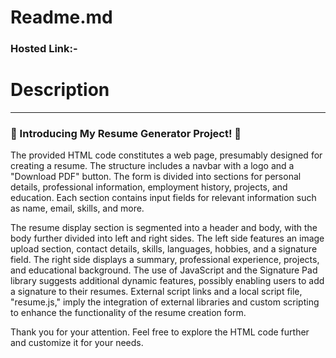 <h1>Readme.md</h1>
<h3>Hosted Link:-</h3>

<h1>Description</h1>
<hr style="font-weight:bolder">

<h3>🚀 Introducing My Resume Generator Project! 🚀</h3> 

The provided HTML code constitutes a web page, presumably designed for creating a resume. The structure includes a navbar with a logo and a "Download PDF" button. The form is divided into sections for personal details, professional information, employment history, projects, and education. Each section contains input fields for relevant information such as name, email, skills, and more.

The resume display section is segmented into a header and body, with the body further divided into left and right sides. The left side features an image upload section, contact details, skills, languages, hobbies, and a signature field. The right side displays a summary, professional experience, projects, and educational background. The use of JavaScript and the Signature Pad library suggests additional dynamic features, possibly enabling users to add a signature to their resumes. External script links and a local script file, "resume.js," imply the integration of external libraries and custom scripting to enhance the functionality of the resume creation form.

Thank you for your attention. Feel free to explore the HTML code further and customize it for your needs.



